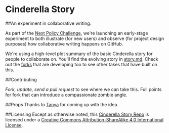 Cinderella Story
================

##An experiment in collaborative writing.

As part of the [Next Policy Challenge](http://nextpolicychallenge.github.io/), we're launching an early-stage experiment to both illustrate (for new users) and observe (for project design purposes) how collaborative writing happens on GitHub. 

We're using a high-level plot summary of the basic Cinderella story for people to collaborate on. You'll find the evolving story in [story.md](https://github.com/NextPolicyChallenge/cinderella-story/blob/master/story.md). Check out the [forks](https://github.com/NextPolicyChallenge/cinderella-story/network) that are developing too to see other takes that have built on this.

##Contributing 

*Fork, update, send a pull request* to see where we can take this. Full points for fork that can introduce a compassionate zombie angle.

##Props
Thanks to [Tanya](https://github.com/tmkelley) for coming up with the idea.

##Licensing 
Except as otherwise noted, this [Cinderella Story Repo](https://github.com/NextPolicyChallenge/cinderella-story) is licensed under a [Creative Commons Attribution-ShareAlike 4.0 International License](http://creativecommons.org/licenses/by-sa/4.0/deed.en_US).
